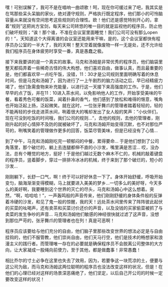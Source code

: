 嘿！可别误解了，我可不是在唱响一曲颂歌！呵，现在你可缓过来了吧，我其实是在骂那些呆头呆脑的家伙，绝对遵守规则，严格执行既定程序，他们那小的可怜脑容量从来就没有空间思考这些规则的合理性。欧！他们还是感觉特别开心的，拿着“规则”这把尚方宝剑，每天来公司转悠的唯一目的就是监视他的程序员，防止他们破坏规则；“诶！那个谁，不准在会议室里面睡觉！我们公司可没有那么open的！”，天知道这个大得离谱的会议室还能用来干嘛，是的，这个会议室都快有程序员办公室的一半大了，我的天啊！整天空着就像废物一样一无是处，还不允许给我们程序员在身体疲劳时享受一番，真是愚蠢之极。

接下来我要讲的是一个真实的故事。马克和汤姆是非常优秀的程序员，他们脑袋里整天都捣弄着一些稀奇古怪的伟大构想，他们喜欢自由，做事认真，而且最重要的是，他们都喜欢早一点吃午饭，没错，11：30才是公司规则里面明确写着的休息时间，但是马克和汤姆了，因为进行了一上午剧烈的脑力活动之后，早已经精疲力竭了，他们急需食物来补充能量，以进行这一天接下来高强度的工作。于是，他们早早的点了饭，并在11：10进入茶水间，以免影响他人的工作，开始享受美味的午餐，看着秀色可餐的饭菜，闻着扑鼻的香气，他们感到了放松和难得的惬意，嘴角也开始泛起上扬，泛起微笑。就在这时，一位张牙舞爪的管理者踏着轻轻的，轻的不能再轻的步伐走进茶水间，咧着很大的嘴却发出了女人般的笑声：”小伙伴们，现在可没到吃饭的时间哦，我们公司的规则…“，去他的规则，去他的管理者，刚刚升起的好心情猝不及防的就被破坏了，马克和汤姆开始变得沉默，也不对那位严苛的，咧嘴笑着的管理做作更多的回答，饭菜尽管美味，但是已经没有了心情...



到了中午，马克和汤姆刚吃完一顿郁闷的中餐，累得要命… 于是他们想到了公司角落里，那个破烂的，躺上去连腿都伸不直的小沙发，嘴里满是苦涩… 哎，没办法，总有个睡觉的地方，挺好！于是他们越过无数个麻木不仁的，机械的敲着键盘的程序员，竖着脚步，穿过一排排冷冰冰的机械，终于来到了那个破烂的，短小的沙发...



刚刚躺下，长舒一口气，啊！终于可以好好休息一下了。身体开始舒缓，呼吸开始变匀，脑海渐渐变得模糊，马上就要进入美美的梦乡…一切多么的美好呀，今天多么的美好啊，我要睡到这个世界的灭亡的尽头，马克和汤姆心中这么想着。突然，“啊，哈哈哈！”，一声轰鸣般的声音传来，他们刚刚舒缓的身体条件般的反弹着冷硬的沙发，和见了鬼一般的惊醒，我的天！远处茶水间里传来了阵阵彼此起伏的买菜的吆喝声，还有卖茶和买菜讨价还价的声音，以及没钱的买家偷菜被抓了与卖菜的发生争吵的声音… 马克和汤姆他们敏感的神经很快就过滤了这声音，没想到那位严苛的，张牙舞爪的管理者也在列！真是可恶啊！



程序员应该要给与他们充分的自由，他们脑子里那些改变世界的想法必定是与自由挂钩的，他们不服管教，他们崇尚自由，他们天马行空，他们是技术的畅想家和浪漫主义的践行者。而管理唯一存在的必要就是确保程序员不会脱离公司整体的大方向，让大家凝成一股绳向前使力，至于其他，都是做蠢事！非常愚蠢！



相比乔尔的寸土必争在这里也失去了效用，因为，若要争这一块荒凉的土，便要与这公司为敌，而马克和汤姆这两位聪明的程序员也没法改变这样的状况，但是！在他们的心理已经对这样的场景深恶痛绝了，他们坚定，以后自己开公司的时候一定要改变这样的状况！

